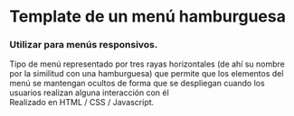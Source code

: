 
<h1> Template de un menú hamburguesa</h1>
<h3>Utilizar para menús responsivos.</h3>

<p> Tipo de menú representado por tres rayas horizontales (de ahí su nombre por la similitud con una hamburguesa) que permite que los elementos del menú se mantengan ocultos de forma que se despliegan cuando los usuarios realizan alguna interacción con él
<br>
Realizado en HTML / CSS / Javascript.</p>
